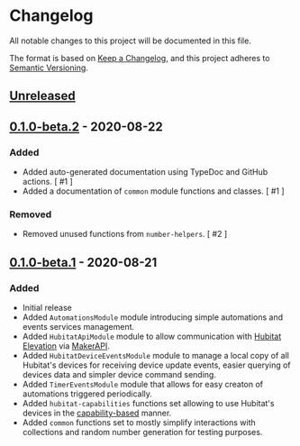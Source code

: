 # Changelog

All notable changes to this project will be documented in this file.

The format is based on [Keep a Changelog](https://keepachangelog.com/en/1.0.0/),
and this project adheres to [Semantic Versioning](https://semver.org/spec/v2.0.0.html).

<!-- Template:
## [Release version] - YYYY-MM-DD
### Added
### Changed
### Deprecated
### Removed
### Fixed
### Security
-->

## [Unreleased]

## [0.1.0-beta.2] - 2020-08-22

### Added

- Added auto-generated documentation using TypeDoc and GitHub actions. [ #1 ]
- Added a documentation of `common` module functions and classes. [ #1 ]

### Removed

- Removed unused functions from `number-helpers`. [ #2 ]

## [0.1.0-beta.1] - 2020-08-21

### Added

- Initial release
- Added `AutomationsModule` module introducing simple automations and events services management.
- Added `HubitatApiModule` module to allow communication with [Hubitat Elevation](https://hubitat.com/) via
  [MakerAPI](https://docs.hubitat.com/index.php?title=Maker_API).
- Added `HubitatDeviceEventsModule` module to manage a local copy of all Hubitat's devices for receiving device update
  events, easier querying of devices data and simpler device command sending.
- Added `TimerEventsModule` module that allows for easy creaton of automations triggered periodically.
- Added `hubitat-capabilities` functions set allowing to use Hubitat's devices in the
  [capability-based](https://docs.hubitat.com/index.php?title=Driver_Capability_List) manner.
- Added `common` functions set to mostly simplify interactions with collections and random number generation for
  testing purposes.

[Unreleased]: https://github.com/hubhazard/core/compare/v0.1.0-beta.2...HEAD
[0.1.0-beta.2]: https://github.com/hubhazard/core/compare/v0.1.0-beta.1...v0.1.0-beta.2
[0.1.0-beta.1]: https://github.com/hubhazard/core/releases/tag/v0.1.0-beta.1
